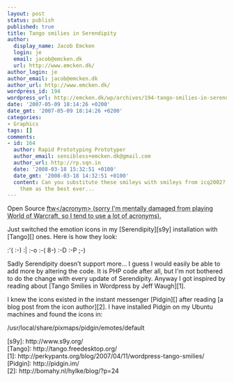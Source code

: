 ```yaml
---
layout: post
status: publish
published: true
title: Tango smilies in Serendipity
author:
  display_name: Jacob Emcken
  login: je
  email: jacob@emcken.dk
  url: http://www.emcken.dk/
author_login: je
author_email: jacob@emcken.dk
author_url: http://www.emcken.dk/
wordpress_id: 194
wordpress_url: http://emcken.dk/wp/archives/194-tango-smilies-in-serendipity.html
date: '2007-05-09 18:14:26 +0200'
date_gmt: '2007-05-09 18:14:26 +0200'
categories:
- Graphics
tags: []
comments:
- id: 164
  author: Rapid Prototyping Prototyper
  author_email: sensibless+emcken.dk@gmail.com
  author_url: http://rp.sqn.in
  date: '2008-03-18 15:32:51 +0100'
  date_gmt: '2008-03-18 14:32:51 +0100'
  content: Can you substitute these smileys with smileys from icq2002? I remember
    them as the best ever...
---
```

<p>Open Source <acronym title="For The Win">ftw<&#47;acronym> (sorry I'm mentally damaged from playing World of Warcraft, so I tend to use a lot of acronyms).</p>
<p>Just switched the emotion icons in my [Serendipity][s9y] installation with [Tango][] ones. Here is how they look:</p>
<p>:'( :-) :| :-o :-( 8-) :-D :-P ;-)</p>
<p>Sadly Serendipity doesn't support more... I guess I would easily be able to add more by altering the code. It is PHP code after all, but I'm not bothered to do the change with every update of Serendipity. Anyway I got inspired by reading about [Tango Smilies in Wordpress by Jeff Waugh][1].</p>
<p>I knew the icons existed in the instant messenger [Pidgin][] after reading [a blog post from the icon author][2]. I have installed Pidgin on my Ubuntu machines and found the icons in:</p>
<p>     &#47;usr&#47;local&#47;share&#47;pixmaps&#47;pidgin&#47;emotes&#47;default</p>
<p>[s9y]: http:&#47;&#47;www.s9y.org&#47;<br />
[Tango]: http:&#47;&#47;tango.freedesktop.org&#47;<br />
[1]: http:&#47;&#47;perkypants.org&#47;blog&#47;2007&#47;04&#47;11&#47;wordpress-tango-smilies&#47;<br />
[Pidgin]: http:&#47;&#47;pidgin.im&#47;<br />
[2]: http:&#47;&#47;bomahy.nl&#47;hylke&#47;blog&#47;?p=24</p>

